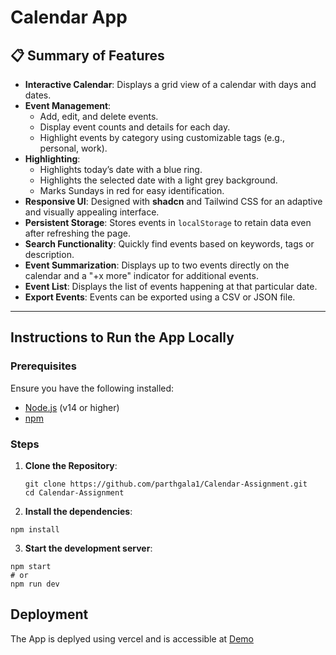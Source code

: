 # Calendar App

## 📋 Summary of Features

- **Interactive Calendar**: Displays a grid view of a calendar with days and dates.
- **Event Management**:
  - Add, edit, and delete events.
  - Display event counts and details for each day.
  - Highlight events by category using customizable tags (e.g., personal, work).
- **Highlighting**:
  - Highlights today’s date with a blue ring.
  - Highlights the selected date with a light grey background.
  - Marks Sundays in red for easy identification.
- **Responsive UI**: Designed with **shadcn** and Tailwind CSS for an adaptive and visually appealing interface.
- **Persistent Storage**: Stores events in `localStorage` to retain data even after refreshing the page.
- **Search Functionality**: Quickly find events based on keywords, tags or description.
- **Event Summarization**: Displays up to two events directly on the calendar and a "+x more" indicator for additional events.
- **Event List**: Displays the list of events happening at that particular date.
- **Export Events**: Events can be exported using a CSV or JSON file.

---

## Instructions to Run the App Locally

### Prerequisites

Ensure you have the following installed:

- [Node.js](https://nodejs.org/) (v14 or higher)
- [npm](https://www.npmjs.com/)

### Steps

1. **Clone the Repository**:
   ```
   git clone https://github.com/parthgala1/Calendar-Assignment.git
   cd Calendar-Assignment
   ```
2. **Install the dependencies**:

```
npm install
```

3. **Start the development server**:

```
npm start
# or
npm run dev
```

## Deployment

The App is deplyed using vercel and is accessible at [Demo](https://calendar-assignment-eight.vercel.app/)
